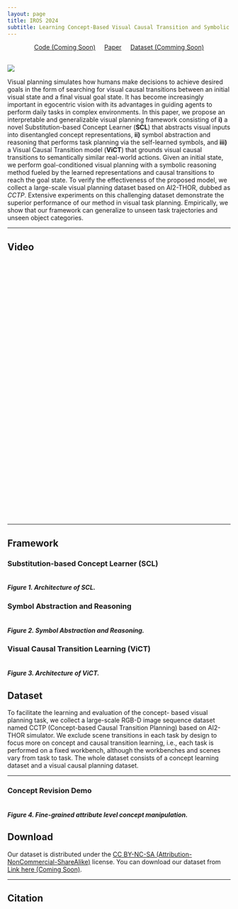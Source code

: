 ```yaml
---
layout: page
title: IROS 2024
subtitle: Learning Concept-Based Visual Causal Transition and Symbolic Reasoning for Visual Planning
---
```

<center style="font-weight: bold"> </center>

<div style="display: flex; justify-content: center; align-items: center;">
  <span class="link-block" style="text-align: center; display: block; margin: 0 10px;">
    <a href="" target="_blank" class="external-link button is-normal is-rounded is-dark">
      <span class="icon">
        <i class="fab fa-github"></i>
      </span>
      <span>Code (Coming Soon)</span>
    </a>
  </span>
  <span class="link-block" style="text-align: center; display: block; margin: 0 10px;">
    <a href="https://arxiv.org/abs/2310.03325" target="_blank" class="external-link button is-normal is-rounded is-dark">
      <span class="icon">
        <i class="far fa-file-alt"></i>
      </span>
      <span>Paper</span>
    </a>
  </span>
  <span class="link-block" style="text-align: center; display: block; margin: 0 10px;">
    <a href="" target="_blank" class="external-link button is-normal is-rounded is-dark">
      <span class="icon">
        <i class="fa fa-database"></i>
      </span>
      <span>Dataset (Comming Soon)</span>
    </a>
  </span>
</div>


<!-- <p align="center">
    <a href='https://github.com/jiemingcui/probio/', target="_blank">[Code]
    </a>
    <a href='https://arxiv.org/abs/<ARXIV PAPER ID>', target="_blank">[ArXiv]
    </a>
</p> -->
<!-- Github link -->

<br>

![](assets/img/1.png)

Visual planning simulates how humans make decisions to achieve desired goals in the form of searching for visual causal transitions between an initial visual state and a final visual goal state. It has become increasingly important in egocentric vision with its advantages in guiding agents to perform daily tasks in complex environments. In this paper, we propose an interpretable and generalizable visual planning framework consisting of **i)** a novel Substitution-based Concept Learner (**SCL**) that abstracts visual inputs into disentangled concept representations, **ii)** symbol abstraction and reasoning that performs task planning via the self-learned symbols, and **iii)** a Visual Causal Transition model (**ViCT**) that grounds visual causal transitions to semantically similar real-world actions. Given an initial state, we perform goal-conditioned visual planning with a symbolic reasoning method fueled by the learned representations and causal transitions to reach the goal state. To verify the effectiveness of the proposed model, we collect a large-scale visual planning dataset based on AI2-THOR, dubbed as *CCTP*. Extensive experiments on this challenging dataset demonstrate the superior performance of our method in visual task planning. Empirically, we show that our framework can generalize to unseen task trajectories and unseen object categories.


<hr>

## Video

<div class="extensions extensions--video">
<iframe width="920" height="580" src="" title="YouTube video player" allow="accelerometer; autoplay; clipboard-write; encrypted-media; gyroscope; picture-in-picture; web-share" frameborder="0" scrolling="no" allowfullscreen></iframe>
</div>

<hr>

## Framework

### Substitution-based Concept Learner (SCL)

<div class="card bg-light border-light mb-3">
    <img class="card-img lazyload" data-src="assets/img/concept_learning.png" />
    <div class="card-body">
      <h5 class="card-title">Figure 1. Architecture of SCL.</h5>
    </div>
</div>



### Symbol Abstraction and Reasoning

<div class="card bg-light border-light mb-3">
    <img class="card-img lazyload" data-src="assets/img/symbol_reasoning.png" />
    <div class="card-body">
      <h5 class="card-title">Figure 2. Symbol Abstraction and Reasoning.</h5>
    </div>
</div>

### Visual Causal Transition Learning (ViCT)

<div class="card bg-light border-light mb-3">
    <img class="card-img lazyload" data-src="assets/img/causal_transition.png" />
    <div class="card-body">
      <h5 class="card-title">Figure 3. Architecture of ViCT.</h5>
    </div>
</div>

## Dataset

To facilitate the learning and evaluation of the concept-
based visual planning task, we collect a large-scale RGB-D
image sequence dataset named CCTP (Concept-based Causal
Transition Planning) based on AI2-THOR simulator.
We exclude scene transitions in each task by design to
focus more on concept and causal transition learning, i.e.,
each task is performed on a fixed workbench, although the
workbenches and scenes vary from task to task. The whole dataset consists
of a concept learning dataset and a visual causal planning
dataset.


<!-- ### Visualization of the ambiguous actions in BioLab. -->



<hr>

### Concept Revision Demo

<div class="card bg-light border-light mb-3">
    <img class="card-img lazyload" data-src="assets/img/fig_4_updated.png" />
    <div class="card-body">
      <h5 class="card-title">Figure 4. Fine-grained attribute level concept manipulation.</h5>
    </div>
</div>

## Download

Our dataset is distributed under the [CC BY-NC-SA (Attribution-NonCommercial-ShareAlike)](https://creativecommons.org/licenses/by-nc-sa/4.0/) license. You can download our dataset from [Link here (Coming Soon)]().

<hr>

## Citation

```bibtex

```
